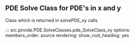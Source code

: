 PDE Solve Class for PDE's in x and y
----------------

Class which is returned in solvePDE_xy calls

::: src.pinnde.PDE.SolveClasses.pde_SolveClass_xy
    options:
        members_order: source
    rendering:
      show_root_heading: yes